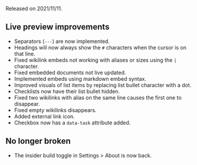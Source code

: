 Released on 2021/11/11.

## Live preview improvements

- Separators (`---`) are now implemented.
- Headings will now always show the `#` characters when the cursor is on that line.
- Fixed wikilink embeds not working with aliases or sizes using the `|` character.
- Fixed embedded documents not live updated.
- Implemented embeds using markdown embed syntax.
- Improved visuals of list items by replacing list bullet character with a dot.
- Checklists now have their list bullet hidden.
- Fixed two wikilinks with alias on the same line causes the first one to disappear.
- Fixed empty wikilinks disappears.
- Added external link icon.
- Checkbox now has a `data-task` attribute added.

## No longer broken

- The insider build toggle in Settings > About is now back.
